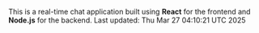 This is a real-time chat application built using **React** for the frontend and **Node.js** for the backend.
Last updated: Thu Mar 27 04:10:21 UTC 2025
